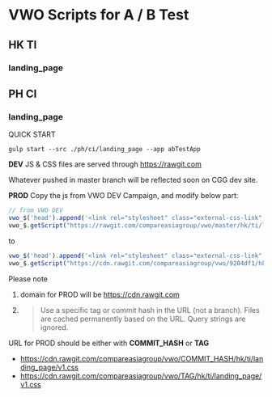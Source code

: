 # VWO Scripts for A / B Test

## HK TI
### landing_page

## PH CI
### landing_page
QUICK START
```
gulp start --src ./ph/ci/landing_page --app abTestApp
```

**DEV**
JS & CSS files are served through https://rawgit.com

Whatever pushed in master branch will be reflected soon on CGG dev site.

**PROD**
Copy the js from VWO DEV Campaign, and modify below part:

```javascript
// from VWO DEV
vwo_$('head').append('<link rel="stylesheet" class="external-css-link" type="text/css" href="https://rawgit.com/compareasiagroup/vwo/master/hk/ti/landing_page/v1.css">');
vwo_$.getScript("https://rawgit.com/compareasiagroup/vwo/master/hk/ti/landing_page/v1.js" , function ( data, textStatus, jqxhr ) ...
```
to
```javascript
vwo_$('head').append('<link rel="stylesheet" class="external-css-link" type="text/css" href="https://cdn.rawgit.com/compareasiagroup/vwo/9204df1/hk/ti/landing_page/v1.css">');
vwo_$.getScript("https://cdn.rawgit.com/compareasiagroup/vwo/9204df1/hk/ti/landing_page/v1.js" , function ( data, textStatus, jqxhr ) ...
```

Please note
1. domain for PROD will be https://cdn.rawgit.com
2. > Use a specific tag or commit hash in the URL (not a branch). Files are cached permanently based on the URL. Query strings are ignored.

URL for PROD should be either with **COMMIT_HASH** or **TAG**
- https://cdn.rawgit.com/compareasiagroup/vwo/COMMIT_HASH/hk/ti/landing_page/v1.css
- https://cdn.rawgit.com/compareasiagroup/vwo/TAG/hk/ti/landing_page/v1.css
